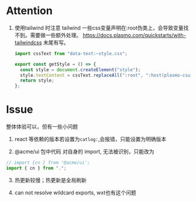 # Attention

1. 使用tailwind 时注意 tailwind 一些css变量声明在:root伪类上，会导致变量找不到。需要做一些额外处理。
   https://docs.plasmo.com/quickstarts/with-tailwindcss 末尾有写。

   ```javascript
   import cssText from "data-text:~style.css";

   export const getStyle = () => {
     const style = document.createElement("style");
     style.textContent = cssText.replaceAll(":root", ":host(plasmo-csui)");
     return style;
   };
   ```

# Issue

整体体验可以，但有一些小问题

1. react 等依赖的版本若设置为`catlog:`,会报错，只能设置为明确版本

2. @acme/ui 包中代码 对自身的 import, 无法被识别，只能改为

```javascript
// import {cn } from '@acme/ui';
import { cn } from ".";
```

3. 热更新较慢；热更新是全局刷新

4. can not resolve wildcard exports, wxt也有这个问题
